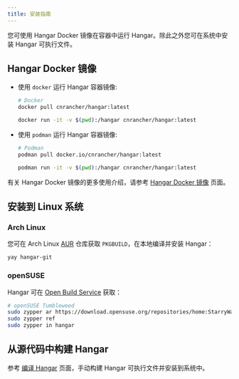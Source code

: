 ```yaml
---
title: 安装指南
---
```


您可使用 Hangar Docker 镜像在容器中运行 Hangar。除此之外您可在系统中安装 Hangar 可执行文件。

## Hangar Docker 镜像

- 使用 `docker` 运行 Hangar 容器镜像:

    ```sh
    # Docker
    docker pull cnrancher/hangar:latest

    docker run -it -v $(pwd):/hangar cnrancher/hangar:latest
    ```

- 使用 `podman` 运行 Hangar 容器镜像:

    ```sh
    # Podman
    podman pull docker.io/cnrancher/hangar:latest

    podman run -it -v $(pwd):/hangar cnrancher/hangar:latest
    ```

有关 Hangar Docker 镜像的更多使用介绍，请参考 [Hangar Docker 镜像](/docs/v1.7/docker-image) 页面。

## 安装到 Linux 系统

### Arch Linux

您可在 Arch Linux [AUR](https://aur.archlinux.org/packages/hangar-git) 仓库获取 `PKGBUILD`，在本地编译并安装 Hangar：

```sh
yay hangar-git
```

### openSUSE

Hangar 可在 [Open Build Service](https://build.opensuse.org/package/show/home:StarryWang/Hangar) 获取：

```sh
# openSUSE Tumbleweed
sudo zypper ar https://download.opensuse.org/repositories/home:StarryWang/openSUSE_Tumbleweed/home:StarryWang.repo
sudo zypper ref
sudo zypper in hangar
```

## 从源代码中构建 Hangar

参考 [编译 Hangar](/docs/v1.7/dev/build) 页面，手动构建 Hangar 可执行文件并安装到系统中。
